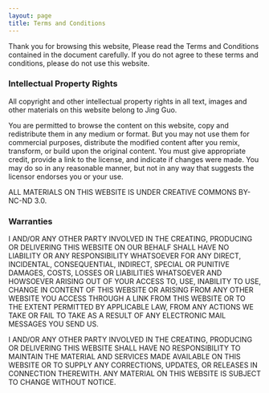 ```yaml
---
layout: page
title: Terms and Conditions
---
```


Thank you for browsing this website, Please read the Terms and Conditions contained in the document carefully. If you do not agree to these terms and conditions, please do not use this website.

### Intellectual Property Rights

All copyright and other intellectual property rights in all text, images and other materials on this website belong to Jing Guo.

You are permitted to browse the content on this website, copy and redistribute them in any medium or format. But you may not use them for commercial purposes, distribute the modified content after you remix, transform, or build upon the original content. You must give appropriate credit, provide a link to the license, and indicate if changes were made. You may do so in any reasonable manner, but not in any way that suggests the licensor endorses you or your use.

ALL MATERIALS ON THIS WEBSITE IS UNDER CREATIVE COMMONS BY-NC-ND 3.0.

### Warranties

I AND/OR ANY OTHER PARTY INVOLVED IN THE CREATING, PRODUCING OR DELIVERING THIS WEBSITE ON OUR BEHALF SHALL HAVE NO LIABILITY OR ANY RESPONSIBILITY WHATSOEVER FOR ANY DIRECT, INCIDENTAL, CONSEQUENTIAL, INDIRECT, SPECIAL OR PUNITIVE DAMAGES, COSTS, LOSSES OR LIABILITIES WHATSOEVER AND HOWSOEVER ARISING OUT OF YOUR ACCESS TO, USE, INABILITY TO USE, CHANGE IN CONTENT OF THIS WEBSITE OR ARISING FROM ANY OTHER WEBSITE YOU ACCESS THROUGH A LINK FROM THIS WEBSITE OR TO THE EXTENT PERMITTED BY APPLICABLE LAW, FROM ANY ACTIONS WE TAKE OR FAIL TO TAKE AS A RESULT OF ANY ELECTRONIC MAIL MESSAGES YOU SEND US.

I AND/OR ANY OTHER PARTY INVOLVED IN THE CREATING, PRODUCING OR DELIVERING THIS WEBSITE SHALL HAVE NO RESPONSIBILITY TO MAINTAIN THE MATERIAL AND SERVICES MADE AVAILABLE ON THIS WEBSITE OR TO SUPPLY ANY CORRECTIONS, UPDATES, OR RELEASES IN CONNECTION THEREWITH. ANY MATERIAL ON THIS WEBSITE IS SUBJECT TO CHANGE WITHOUT NOTICE.